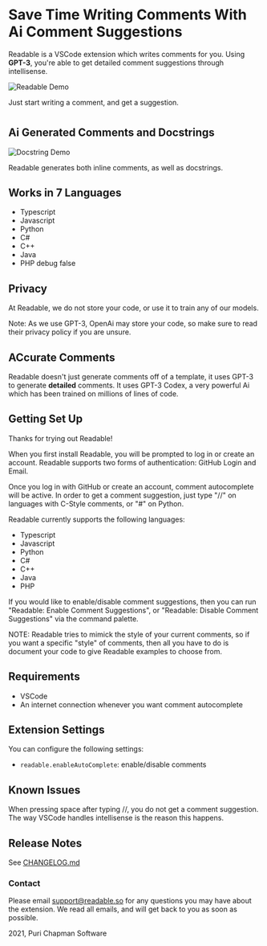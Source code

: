 # Save Time Writing Comments With Ai Comment Suggestions

Readable is a VSCode extension which writes comments for you. Using **GPT-3**, you're able to get detailed comment suggestions through intellisense.

![Readable Demo](https://github.com/Nevin1901/Readable-Assets/blob/main/final_video.gif?raw=true)

Just start writing a comment, and get a suggestion.

#

## Ai Generated Comments and Docstrings

![Docstring Demo](./assets/docstring_demo.gif)

Readable generates both inline comments, as well as docstrings.

## Works in 7 Languages

- Typescript
- Javascript
- Python
- C#
- C++
- Java
- PHP
  debug false

## Privacy

At Readable, we do not store your code, or use it to train any of our models.

Note: As we use GPT-3, OpenAi may store your code, so make sure to read their privacy policy if you are unsure.

## ACcurate Comments

Readable doesn't just generate comments off of a template, it uses GPT-3 to generate **detailed** comments. It uses GPT-3 Codex, a very powerful Ai which has been trained on millions of lines of code.

## Getting Set Up

Thanks for trying out Readable!

When you first install Readable, you will be prompted to log in or create an account. Readable supports two forms of authentication: GitHub Login and Email.

Once you log in with GitHub or create an account, comment autocomplete will be active. In order to get a comment suggestion, just type "//" on languages with C-Style comments, or "#" on Python.

Readable currently supports the following languages:

- Typescript
- Javascript
- Python
- C#
- C++
- Java
- PHP

If you would like to enable/disable comment suggestions, then you can run "Readable: Enable Comment Suggestions", or "Readable: Disable Comment Suggestions" via the command palette.

NOTE: Readable tries to mimick the style of your current comments, so if you want a specific "style" of comments, then all you have to do is document your code to give Readable examples to choose from.

## Requirements

- VSCode
- An internet connection whenever you want comment autocomplete

## Extension Settings

You can configure the following settings:

- `readable.enableAutoComplete`: enable/disable comments

## Known Issues

When pressing space after typing //, you do not get a comment suggestion. The way VSCode handles intellisense is the reason this happens.

## Release Notes

See [CHANGELOG.md](/CHANGELOG.md)

### Contact

Please email support@readable.so for any questions you may have about the extension. We read all emails, and will get back to you as soon as possible.

2021, Puri Chapman Software
